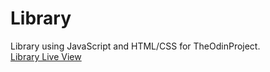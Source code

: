 # Library 
Library using JavaScript and HTML/CSS for TheOdinProject.<br>
<a href="https://tushar-alec.github.io/Library/">Library Live View</a>
